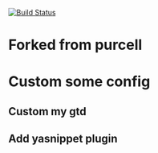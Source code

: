 [![Build Status](https://travis-ci.org/purcell/emacs.d.png?branch=master)](https://travis-ci.org/purcell/emacs.d)

# Forked from purcell
# Custom some config
## Custom my gtd
## Add yasnippet plugin


